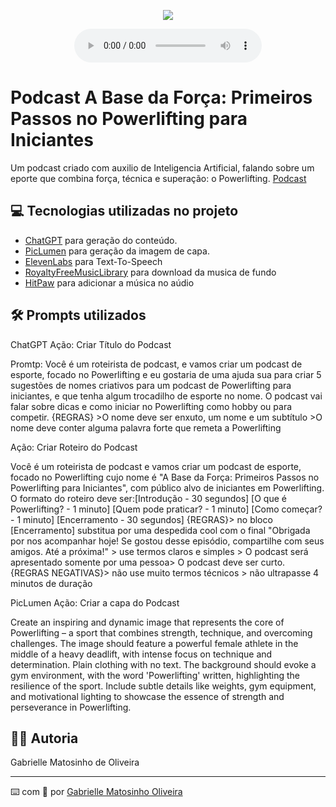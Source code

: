 <p align="center">
<img 
    src="https://images.piclumen.com/normal/20250115/11/bafe5ce2716a48d58d2e44993f712170.webp"
</p>

<div align="center">
    <audio src="output/podcast_editado.MP3" controls title="Podcast editado"></audio>
</div>

# Podcast A Base da Força: Primeiros Passos no Powerlifting para Iniciantes

Um podcast criado com auxilio de Inteligencia Artificial, falando sobre um eporte que combina força, técnica e superação: o Powerlifting. 
                [Podcast](output/pod_final.mp3)

## 💻 Tecnologias utilizadas no projeto

- [ChatGPT](https://chat.openai.com/) para geração do conteúdo.
- [PicLumen](https://piclumen.com/app/) para geração da imagem de capa.
- [ElevenLabs](https://beta.elevenlabs.io/) para Text-To-Speech
- [RoyaltyFreeMusicLibrary](https://royaltyfreemusiclibrary.com/) para download da musica de fundo
- [HitPaw](https://online.hitpaw.com.br/add-music-to-audio-online.html) para adicionar a música no aúdio

## 🛠️ Prompts utilizados 

ChatGPT
Ação: Criar Título do Podcast 	

Promtp: Você é um roteirista de podcast, e vamos criar um podcast de esporte, focado no Powerlifting e eu gostaria de uma ajuda sua para criar 5 sugestões de nomes criativos para um podcast de Powerlifting para iniciantes, e que tenha algum trocadilho de esporte no nome. O podcast vai falar sobre dicas e como iniciar no Powerlifting como hobby ou para competir. {REGRAS} >O nome deve ser enxuto, um nome e um subtítulo >O nome deve conter alguma palavra forte que remeta a Powerlifting

Ação: Criar Roteiro do Podcast

Você é um roteirista de podcast e vamos criar um podcast de esporte, focado no Powerlifting cujo nome é "A Base da Força: Primeiros Passos no Powerlifting para Iniciantes", com público alvo de iniciantes em Powerlifting. O formato do roteiro deve ser:[Introdução - 30 segundos] [O que é Powerlifting? - 1 minuto] [Quem pode praticar? - 1 minuto] [Como começar? - 1 minuto] [Encerramento - 30 segundos]  {REGRAS}> no bloco [Encerramento] substitua por uma despedida cool com o final "Obrigada por nos acompanhar hoje! Se gostou desse episódio, compartilhe com seus amigos. Até a próxima!" > use termos claros e simples > O podcast será apresentado somente por uma pessoa> O podcast deve ser curto. {REGRAS NEGATIVAS}> não use muito termos técnicos > não ultrapasse 4 minutos de duração

PicLumen
Ação: Criar a capa do Podcast

Create an inspiring and dynamic image that represents the core of Powerlifting – a sport that combines strength, technique, and overcoming challenges. The image should feature a powerful female athlete in the middle of a heavy deadlift, with intense focus on technique and determination. Plain clothing with no text. The background should evoke a gym environment, with the word 'Powerlifting' written, highlighting the resilience of the sport. Include subtle details like weights, gym equipment, and motivational lighting to showcase the essence of strength and perseverance in Powerlifting. 

## 👨‍💻 Autoria
Gabrielle Matosinho de Oliveira

---

⌨️ com 💜 por [Gabrielle Matosinho Oliveira](https://github.com/GabrielleMatosinhoOliveira)
